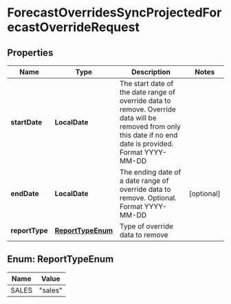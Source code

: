 

# ForecastOverridesSyncProjectedForecastOverrideRequest


## Properties

| Name | Type | Description | Notes |
|------------ | ------------- | ------------- | -------------|
|**startDate** | **LocalDate** | The start date of the date range of override data to remove. Override data will be removed from only this date if no end date is provided. Format YYYY-MM-DD |  |
|**endDate** | **LocalDate** | The ending date of a date range of override data to remove. Optional. Format YYYY-MM-DD |  [optional] |
|**reportType** | [**ReportTypeEnum**](#ReportTypeEnum) | Type of override data to remove |  |



## Enum: ReportTypeEnum

| Name | Value |
|---- | -----|
| SALES | &quot;sales&quot; |



